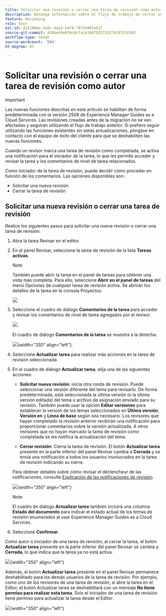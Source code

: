 ```yaml
---
title: Solicitar una revisión o cerrar una tarea de revisión como autor
description: Obtenga información sobre el flujo de trabajo de cerrar una tarea de revisión o volver a solicitar una revisión como autor en Experience Manager Guides.
feature: Reviewing
role: User
exl-id: d2119bbe-3a0c-4da3-b4f8-7872496fa61f
source-git-commit: 439be49e8f4c8cfacb16679257352f4197574365
workflow-type: tm+mt
source-wordcount: '584'
ht-degree: 0%

---
```


# Solicitar una revisión o cerrar una tarea de revisión como autor

>[!IMPORTANT]
>
> Las nuevas funciones descritas en este artículo se habilitan de forma predeterminada con la versión 2508 de Experience Manager Guides as a Cloud Services. Las revisiones creadas antes de la migración no se ven afectadas y seguirán utilizando el flujo de trabajo anterior. Si prefiere seguir utilizando las funciones existentes sin estas actualizaciones, póngase en contacto con el equipo de éxito del cliente para que se deshabiliten las nuevas funciones.

Cuando un revisor marca una tarea de revisión como completada, se activa una notificación para el iniciador de la tarea, lo que les permite acceder y revisar la tarea y los comentarios de nivel de tarea relacionados.

Como iniciador de la tarea de revisión, puede decidir cómo proceder en función de los comentarios. Las opciones disponibles son:

- Solicitar una nueva revisión
- Cerrar la tarea de revisión

## Solicitar una nueva revisión o cerrar una tarea de revisión

Realice los siguientes pasos para solicitar una nueva revisión o cerrar una tarea de revisión:

1. Abra la tarea Revisar en el editor.
2. En el panel Revisar, seleccione la tarea de revisión de la lista **Tareas activas**.

   >[!NOTE]
   >
   > También puede abrir la tarea en el panel de tareas para obtener una vista más completa. Para ello, seleccione **Abrir en el panel de tareas** del menú Opciones de cualquier tarea de revisión activa. Se abrirán los detalles de la tarea en la consola Proyectos.

   ![](images/task-dashboard-selection-author-view.png)
3. Seleccione el cuadro de diálogo **Comentarios de la tarea** para acceder y revisar los comentarios de nivel de tarea agregados por el revisor.

   ![](images/task-comments-selection-author-view.png).

   El cuadro de diálogo **Comentarios de la tarea** se muestra a la derecha.

   ![](images/task-comments-dialog-editor.png){width="350" align="left"}.
4. Seleccione **Actualizar tarea** para realizar más acciones en la tarea de revisión seleccionada.
5. En el cuadro de diálogo **Actualizar tarea**, elija una de las siguientes acciones:

   - **Solicitar nueva revisión**: inicia otra ronda de revisión. Puede seleccionar una versión diferente del tema para revisarlo. De forma predeterminada, está seleccionada la última versión (o la última versión editada) del tema o archivo de asignación enviado para su revisión. También puede usar la opción **Editar versiones** para establecer la versión de los temas seleccionados en **Última versión**, **Versión en** y **Línea de base** según sea necesario.  Los revisores que hayan completado la revisión anterior recibirán una notificación para proporcionar comentarios sobre la versión actualizada. A otros revisores que no hayan marcado la tarea de revisión como completada se les notifica la actualización del tema.

   - **Cerrar revisión**: Cierra la tarea de revisión. El botón **Actualizar tarea** presente en la parte inferior del panel Revisar cambia a **Cerrada** y se envía una notificación a todos los usuarios involucrados en la tarea de revisión indicando su cierre.

   Para obtener detalles sobre cómo revisar el déclencheur de las notificaciones, consulte [Explicación de las notificaciones de revisión](./review-understanding-review-notifications.md).

   ![](images/update-task-dialog.png){width="350" align="left"}

   >[!NOTE]
   >
   > El cuadro de diálogo **Actualizar tarea** también incluirá una columna **Estado del documento** para indicar el estado actual de los temas de revisión enumerados al usar Experience Manager Guides as a Cloud Services.


6. Seleccione **Confirmar**.


Como autor o iniciador de una tarea de revisión, al cerrar la tarea, el botón **Actualizar tarea** presente en la parte inferior del panel Revisar se cambia a **Cerrada**, lo que indica que la tarea ya no está activa.

![](images/review-task-status-closed-review-panel.png){width="350" align="left"}

Además, el botón **Actualizar tarea** presente en el panel Revisar permanece deshabilitado para los demás usuarios de la tarea de revisión. Por ejemplo, como uno de los revisores de una tarea de revisión, si abre la tarea en el Editor, el botón Actualizar tarea se deshabilitará con un mensaje **No tiene permiso para realizar esta tarea**. Solo el iniciador de una tarea de revisión tiene permiso para actualizar la tarea desde el Editor.

![](images/update-task-button-disabled.png){width="350" align="left"}
